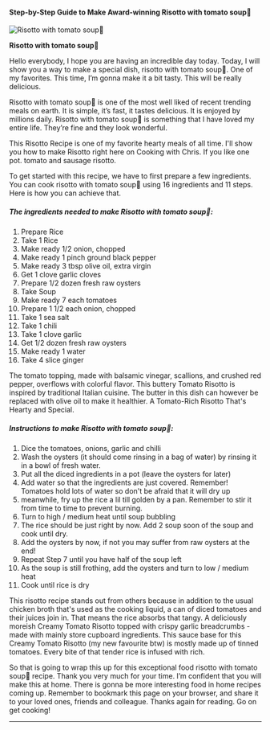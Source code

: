             

#### Step-by-Step Guide to Make Award-winning Risotto with tomato soup🍅

![Risotto with tomato soup🍅](https://img-global.cpcdn.com/recipes/5854327066329088/751x532cq70/risotto-with-tomato-soup%f0%9f%8d%85-recipe-main-photo.jpg)

**Risotto with tomato soup🍅**

Hello everybody, I hope you are having an incredible day today. Today, I will show you a way to make a special dish, risotto with tomato soup🍅. One of my favorites. This time, I’m gonna make it a bit tasty. This will be really delicious.

Risotto with tomato soup🍅 is one of the most well liked of recent trending meals on earth. It is simple, it’s fast, it tastes delicious. It is enjoyed by millions daily. Risotto with tomato soup🍅 is something that I have loved my entire life. They’re fine and they look wonderful.

This Risotto Recipe is one of my favorite hearty meals of all time. I'll show you how to make Risotto right here on Cooking with Chris. If you like one pot. tomato and sausage risotto.

To get started with this recipe, we have to first prepare a few ingredients. You can cook risotto with tomato soup🍅 using 16 ingredients and 11 steps. Here is how you can achieve that.

##### The ingredients needed to make Risotto with tomato soup🍅:

1.  Prepare Rice
2.  Take 1 Rice
3.  Make ready 1/2 onion, chopped
4.  Make ready 1 pinch ground black pepper
5.  Make ready 3 tbsp olive oil, extra virgin
6.  Get 1 clove garlic cloves
7.  Prepare 1/2 dozen fresh raw oysters
8.  Take Soup
9.  Make ready 7 each tomatoes
10.  Prepare 1 1/2 each onion, chopped
11.  Take 1 sea salt
12.  Take 1 chili
13.  Take 1 clove garlic
14.  Get 1/2 dozen fresh raw oysters
15.  Make ready 1 water
16.  Take 4 slice ginger

The tomato topping, made with balsamic vinegar, scallions, and crushed red pepper, overflows with colorful flavor. This buttery Tomato Risotto is inspired by traditional Italian cuisine. The butter in this dish can however be replaced with olive oil to make it healthier. A Tomato-Rich Risotto That's Hearty and Special.

##### Instructions to make Risotto with tomato soup🍅:

1.  Dice the tomatoes, onions, garlic and chilli
2.  Wash the oysters (it should come rinsing in a bag of water) by rinsing it in a bowl of fresh water.
3.  Put all the diced ingredients in a pot (leave the oysters for later)
4.  Add water so that the ingredients are just covered. Remember! Tomatoes hold lots of water so don't be afraid that it will dry up
5.  meanwhile, fry up the rice a lil till golden by a pan. Remember to stir it from time to time to prevent burning.
6.  Turn to high / medium heat until soup bubbling
7.  The rice should be just right by now. Add 2 soup soon of the soup and cook until dry.
8.  Add the oysters by now, if not you may suffer from raw oysters at the end!
9.  Repeat Step 7 until you have half of the soup left
10.  As the soup is still frothing, add the oysters and turn to low / medium heat
11.  Cook until rice is dry

This risotto recipe stands out from others because in addition to the usual chicken broth that's used as the cooking liquid, a can of diced tomatoes and their juices join in. That means the rice absorbs that tangy. A deliciously moreish Creamy Tomato Risotto topped with crispy garlic breadcrumbs - made with mainly store cupboard ingredients. This sauce base for this Creamy Tomato Risotto (my new favourite btw) is mostly made up of tinned tomatoes. Every bite of that tender rice is infused with rich.

So that is going to wrap this up for this exceptional food risotto with tomato soup🍅 recipe. Thank you very much for your time. I’m confident that you will make this at home. There is gonna be more interesting food in home recipes coming up. Remember to bookmark this page on your browser, and share it to your loved ones, friends and colleague. Thanks again for reading. Go on get cooking!

* * *